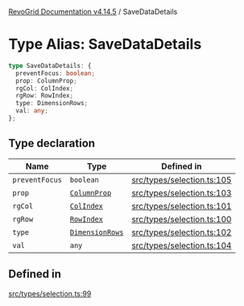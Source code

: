 [RevoGrid Documentation v4.14.5](README.md) / SaveDataDetails

# Type Alias: SaveDataDetails

```ts
type SaveDataDetails: {
  preventFocus: boolean;
  prop: ColumnProp;
  rgCol: ColIndex;
  rgRow: RowIndex;
  type: DimensionRows;
  val: any;
};
```

## Type declaration

| Name | Type | Defined in |
| ------ | ------ | ------ |
| `preventFocus` | `boolean` | [src/types/selection.ts:105](https://github.com/revolist/revogrid/blob/395fb64310e6654557393205ff295dbb2f4142c5/src/types/selection.ts#L105) |
| `prop` | [`ColumnProp`](TypeAlias.ColumnProp.md) | [src/types/selection.ts:103](https://github.com/revolist/revogrid/blob/395fb64310e6654557393205ff295dbb2f4142c5/src/types/selection.ts#L103) |
| `rgCol` | [`ColIndex`](TypeAlias.ColIndex.md) | [src/types/selection.ts:101](https://github.com/revolist/revogrid/blob/395fb64310e6654557393205ff295dbb2f4142c5/src/types/selection.ts#L101) |
| `rgRow` | [`RowIndex`](TypeAlias.RowIndex.md) | [src/types/selection.ts:100](https://github.com/revolist/revogrid/blob/395fb64310e6654557393205ff295dbb2f4142c5/src/types/selection.ts#L100) |
| `type` | [`DimensionRows`](TypeAlias.DimensionRows.md) | [src/types/selection.ts:102](https://github.com/revolist/revogrid/blob/395fb64310e6654557393205ff295dbb2f4142c5/src/types/selection.ts#L102) |
| `val` | `any` | [src/types/selection.ts:104](https://github.com/revolist/revogrid/blob/395fb64310e6654557393205ff295dbb2f4142c5/src/types/selection.ts#L104) |

## Defined in

[src/types/selection.ts:99](https://github.com/revolist/revogrid/blob/395fb64310e6654557393205ff295dbb2f4142c5/src/types/selection.ts#L99)
